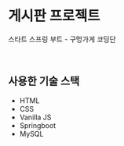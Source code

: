 # 게시판 프로젝트

스타트 스프링 부트 - 구멍가게 코딩단

<br/>

## 사용한 기술 스택

- HTML
- CSS
- Vanilla JS
- Springboot
- MySQL
